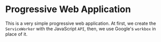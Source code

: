 # Progressive Web Application

This is a very simple progressive web application. At first, we create the `ServiceWorker` with the JavaScript `API`, then, we use Google's `workbox` in place of it.

